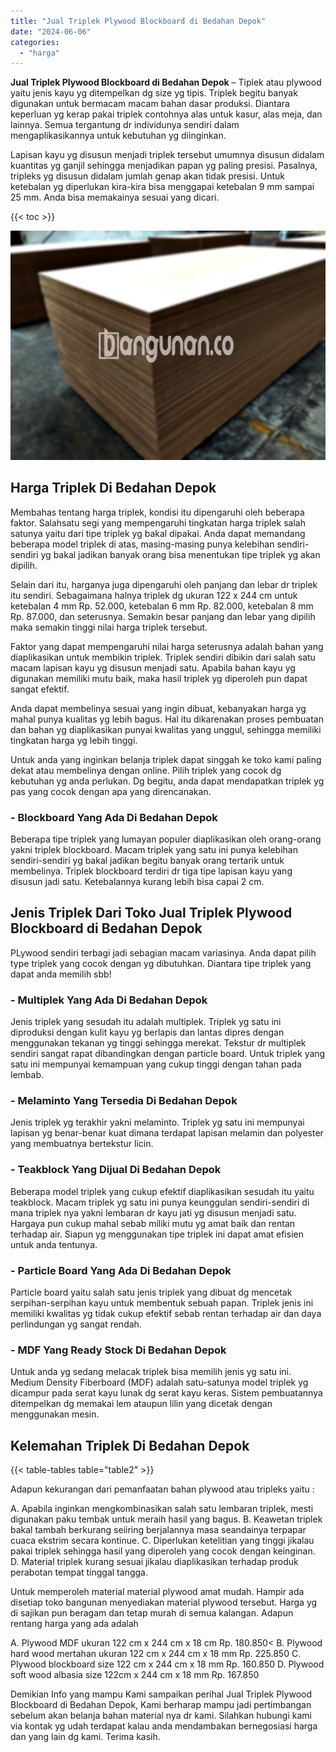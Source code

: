 ```yaml
---
title: "Jual Triplek Plywood Blockboard di Bedahan Depok"
date: "2024-06-06"
categories: 
  - "harga"
---
```


**Jual Triplek Plywood Blockboard di Bedahan Depok** – Tiplek atau plywood yaitu jenis kayu yg ditempelkan dg size yg tipis. Triplek begitu banyak digunakan untuk bermacam macam bahan dasar produksi. Diantara keperluan yg kerap pakai triplek contohnya alas untuk kasur, alas meja, dan lainnya. Semua tergantung dr individunya sendiri dalam mengaplikasikannya untuk kebutuhan yg diinginkan.

Lapisan kayu yg disusun menjadi triplek tersebut umumnya disusun didalam kuantitas yg ganjil sehingga menjadikan papan yg paling presisi. Pasalnya, tripleks yg disusun didalam jumlah genap akan tidak presisi. Untuk ketebalan yg diperlukan kira-kira bisa menggapai ketebalan 9 mm sampai 25 mm. Anda bisa memakainya sesuai yang dicari.

{{< toc >}}

![Jual Triplek Plywood Blockboard di Bedahan Depok](/images/jual-triplek-murah-41.png)

## Harga Triplek Di Bedahan Depok

Membahas tentang harga triplek, kondisi itu dipengaruhi oleh beberapa faktor. Salahsatu segi yang mempengaruhi tingkatan harga triplek salah satunya yaitu dari tipe triplek yg bakal dipakai. Anda dapat memandang beberapa model triplek di atas, masing-masing punya kelebihan sendiri-sendiri yg bakal jadikan banyak orang bisa menentukan tipe triplek yg akan dipilih.

Selain dari itu, harganya juga dipengaruhi oleh panjang dan lebar dr triplek itu sendiri. Sebagaimana halnya triplek dg ukuran 122 x 244 cm untuk ketebalan 4 mm Rp. 52.000, ketebalan 6 mm Rp. 82.000, ketebalan 8 mm Rp. 87.000, dan seterusnya. Semakin besar panjang dan lebar yang dipilih maka semakin tinggi nilai harga triplek tersebut.

Faktor yang dapat mempengaruhi nilai harga seterusnya adalah bahan yang diaplikasikan untuk membikin triplek. Triplek sendiri dibikin dari salah satu macam lapisan kayu yg disusun menjadi satu. Apabila bahan kayu yg digunakan memiliki mutu baik, maka hasil triplek yg diperoleh pun dapat sangat efektif.

Anda dapat membelinya sesuai yang ingin dibuat, kebanyakan harga yg mahal punya kualitas yg lebih bagus. Hal itu dikarenakan proses pembuatan dan bahan yg diaplikasikan punyai kwalitas yang unggul, sehingga memiliki tingkatan harga yg lebih tinggi.

Untuk anda yang inginkan belanja triplek dapat singgah ke toko kami paling dekat atau membelinya dengan online. Pilih triplek yang cocok dg kebutuhan yg anda perlukan. Dg begitu, anda dapat mendapatkan triplek yg pas yang cocok dengan apa yang direncanakan.

### \- Blockboard Yang Ada Di Bedahan Depok

Beberapa tipe triplek yang lumayan populer diaplikasikan oleh orang-orang yakni triplek blockboard. Macam triplek yang satu ini punya kelebihan sendiri-sendiri yg bakal jadikan begitu banyak orang tertarik untuk membelinya. Triplek blockboard terdiri dr tiga tipe lapisan kayu yang disusun jadi satu. Ketebalannya kurang lebih bisa capai 2 cm.

## Jenis Triplek Dari Toko Jual Triplek Plywood Blockboard di Bedahan Depok

PLywood sendiri terbagi jadi sebagian macam variasinya. Anda dapat pilih type triplek yang cocok dengan yg dibutuhkan. Diantara tipe triplek yang dapat anda memilih sbb!

### \- Multiplek Yang Ada Di Bedahan Depok

Jenis triplek yang sesudah itu adalah multiplek. Triplek yg satu ini diproduksi dengan kulit kayu yg berlapis dan lantas dipres dengan menggunakan tekanan yg tinggi sehingga merekat. Tekstur dr multiplek sendiri sangat rapat dibandingkan dengan particle board. Untuk triplek yang satu ini mempunyai kemampuan yang cukup tinggi dengan tahan pada lembab.

### \- Melaminto Yang Tersedia Di Bedahan Depok

Jenis triplek yg terakhir yakni melaminto. Triplek yg satu ini mempunyai lapisan yg benar-benar kuat dimana terdapat lapisan melamin dan polyester yang membuatnya bertekstur licin.

### \- Teakblock Yang Dijual Di Bedahan Depok

Beberapa model triplek yang cukup efektif diaplikasikan sesudah itu yaitu teakblock. Macam triplek yg satu ini punya keunggulan sendiri-sendiri di mana triplek nya yakni lembaran dr kayu jati yg disusun menjadi satu. Hargaya pun cukup mahal sebab miliki mutu yg amat baik dan rentan terhadap air. Siapun yg menggunakan tipe triplek ini dapat amat efisien untuk anda tentunya.

### \- Particle Board Yang Ada Di Bedahan Depok

Particle board yaitu salah satu jenis triplek yang dibuat dg mencetak serpihan-serpihan kayu untuk membentuk sebuah papan. Triplek jenis ini memiliki kwalitas yg tidak cukup efektif sebab rentan terhadap air dan daya perlindungan yg sangat rendah.

### \- MDF Yang Ready Stock Di Bedahan Depok

Untuk anda yg sedang melacak triplek bisa memilih jenis yg satu ini. Medium Density Fiberboard (MDF) adalah satu-satunya model triplek yg dicampur pada serat kayu lunak dg serat kayu keras. Sistem pembuatannya ditempelkan dg memakai lem ataupun lilin yang dicetak dengan menggunakan mesin.

## Kelemahan Triplek Di Bedahan Depok

{{< table-tables table="table2" >}}

Adapun kekurangan dari pemanfaatan bahan plywood atau tripleks yaitu :

A. Apabila inginkan mengkombinasikan salah satu lembaran triplek, mesti digunakan paku tembak untuk meraih hasil yang bagus. B. Keawetan triplek bakal tambah berkurang seiiring berjalannya masa seandainya terpapar cuaca ekstrim secara kontinue. C. Diperlukan ketelitian yang tinggi jikalau pakai triplek sehingga hasil yang diperoleh yang cocok dengan keinginan. D. Material triplek kurang sesuai jikalau diaplikasikan terhadap produk perabotan tempat tinggal tangga.

Untuk memperoleh material material plywood amat mudah. Hampir ada disetiap toko bangunan menyediakan material plywood tersebut. Harga yg di sajikan pun beragam dan tetap murah di semua kalangan. Adapun rentang harga yang ada adalah

A. Plywood MDF ukuran 122 cm x 244 cm x 18 cm Rp. 180.850< B. Plywood hard wood mertahan ukuran 122 cm x 244 cm x 18 mm Rp. 225.850 C. Plywood blockboard size 122 cm x 244 cm x 18 mm Rp. 160.850 D. Plywood soft wood albasia size 122cm x 244 cm x 18 mm Rp. 167.850

Demikian Info yang mampu Kami sampaikan perihal Jual Triplek Plywood Blockboard di Bedahan Depok, Kami berharap mampu jadi pertimbangan sebelum akan belanja bahan material nya dr kami. Silahkan hubungi kami via kontak yg udah terdapat kalau anda mendambakan bernegosiasi harga dan yang lain dg kami. Terima kasih.
